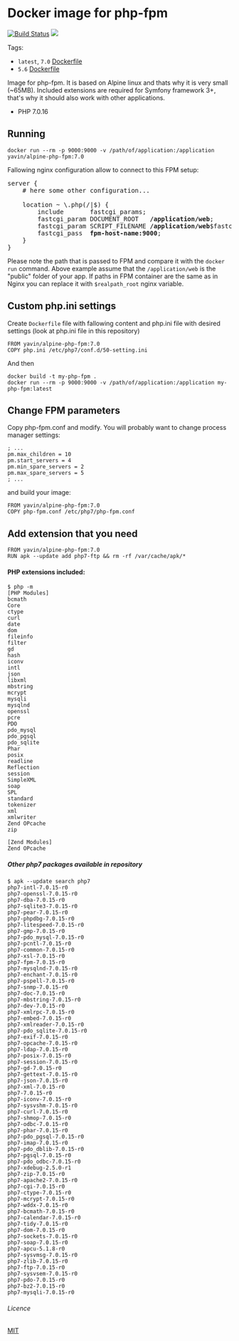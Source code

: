 # Docker image for php-fpm

[![Build Status](https://travis-ci.org/Yavin/docker-alpine-php-fpm.svg?branch=master)](https://travis-ci.org/Yavin/docker-alpine-php-fpm)
[![](https://images.microbadger.com/badges/image/yavin/alpine-php-fpm:7.0.svg)](https://microbadger.com/images/yavin/alpine-php-fpm:7.0)

Tags:
* `latest`, `7.0` [Dockerfile](https://github.com/Yavin/docker-alpine-php-fpm/blob/master/Dockerfile)
* `5.6` [Dockerfile](https://github.com/Yavin/docker-alpine-php-fpm/blob/5.6/Dockerfile)

Image for php-fpm. It is based on Alpine linux and thats why it is very small (~65MB). Included extensions are required for Symfony framework 3+, that's why it should also work with other applications.
* PHP 7.0.16

## Running
```
docker run --rm -p 9000:9000 -v /path/of/application:/application yavin/alpine-php-fpm:7.0
```

Fallowing nginx configuration allow to connect to this FPM setup:
<pre>
server {
    # here some other configuration...

    location ~ \.php(/|$) {
        include       fastcgi_params;
        fastcgi_param DOCUMENT_ROOT   <b>/application/web</b>;
        fastcgi_param SCRIPT_FILENAME <b>/application/web</b>$fastcgi_script_name;
        fastcgi_pass  <b>fpm-host-name:9000</b>;
    }
}
</pre>

Please note the path that is passed to FPM and compare it with the `docker run` command.
Above example assume that the `/application/web` is the "public" folder of your app.
If paths in FPM container are the same as in Nginx you can replace it with `$realpath_root`
nginx variable.

## Custom php.ini settings
Create `Dockerfile` file with fallowing content and php.ini file with desired settings (look at php.ini file in this repository)
```
FROM yavin/alpine-php-fpm:7.0
COPY php.ini /etc/php7/conf.d/50-setting.ini
```
And then 
```
docker build -t my-php-fpm .
docker run --rm -p 9000:9000 -v /path/of/application:/application my-php-fpm:latest
```

## Change FPM parameters
Copy php-fpm.conf and modify. You will probably want to change process manager settings:
```
; ...
pm.max_children = 10
pm.start_servers = 4
pm.min_spare_servers = 2
pm.max_spare_servers = 5
; ...
```
and build your image:
```
FROM yavin/alpine-php-fpm:7.0
COPY php-fpm.conf /etc/php7/php-fpm.conf
```

## Add extension that you need
```
FROM yavin/alpine-php-fpm:7.0
RUN apk --update add php7-ftp && rm -rf /var/cache/apk/*
```

#### PHP extensions included:
```
$ php -m
[PHP Modules]
bcmath
Core
ctype
curl
date
dom
fileinfo
filter
gd
hash
iconv
intl
json
libxml
mbstring
mcrypt
mysqli
mysqlnd
openssl
pcre
PDO
pdo_mysql
pdo_pgsql
pdo_sqlite
Phar
posix
readline
Reflection
session
SimpleXML
soap
SPL
standard
tokenizer
xml
xmlwriter
Zend OPcache
zip

[Zend Modules]
Zend OPcache
```

##### Other php7 packages available in repository
```
$ apk --update search php7
php7-intl-7.0.15-r0
php7-openssl-7.0.15-r0
php7-dba-7.0.15-r0
php7-sqlite3-7.0.15-r0
php7-pear-7.0.15-r0
php7-phpdbg-7.0.15-r0
php7-litespeed-7.0.15-r0
php7-gmp-7.0.15-r0
php7-pdo_mysql-7.0.15-r0
php7-pcntl-7.0.15-r0
php7-common-7.0.15-r0
php7-xsl-7.0.15-r0
php7-fpm-7.0.15-r0
php7-mysqlnd-7.0.15-r0
php7-enchant-7.0.15-r0
php7-pspell-7.0.15-r0
php7-snmp-7.0.15-r0
php7-doc-7.0.15-r0
php7-mbstring-7.0.15-r0
php7-dev-7.0.15-r0
php7-xmlrpc-7.0.15-r0
php7-embed-7.0.15-r0
php7-xmlreader-7.0.15-r0
php7-pdo_sqlite-7.0.15-r0
php7-exif-7.0.15-r0
php7-opcache-7.0.15-r0
php7-ldap-7.0.15-r0
php7-posix-7.0.15-r0
php7-session-7.0.15-r0
php7-gd-7.0.15-r0
php7-gettext-7.0.15-r0
php7-json-7.0.15-r0
php7-xml-7.0.15-r0
php7-7.0.15-r0
php7-iconv-7.0.15-r0
php7-sysvshm-7.0.15-r0
php7-curl-7.0.15-r0
php7-shmop-7.0.15-r0
php7-odbc-7.0.15-r0
php7-phar-7.0.15-r0
php7-pdo_pgsql-7.0.15-r0
php7-imap-7.0.15-r0
php7-pdo_dblib-7.0.15-r0
php7-pgsql-7.0.15-r0
php7-pdo_odbc-7.0.15-r0
php7-xdebug-2.5.0-r1
php7-zip-7.0.15-r0
php7-apache2-7.0.15-r0
php7-cgi-7.0.15-r0
php7-ctype-7.0.15-r0
php7-mcrypt-7.0.15-r0
php7-wddx-7.0.15-r0
php7-bcmath-7.0.15-r0
php7-calendar-7.0.15-r0
php7-tidy-7.0.15-r0
php7-dom-7.0.15-r0
php7-sockets-7.0.15-r0
php7-soap-7.0.15-r0
php7-apcu-5.1.8-r0
php7-sysvmsg-7.0.15-r0
php7-zlib-7.0.15-r0
php7-ftp-7.0.15-r0
php7-sysvsem-7.0.15-r0
php7-pdo-7.0.15-r0
php7-bz2-7.0.15-r0
php7-mysqli-7.0.15-r0
```

###### Licence
[MIT](https://opensource.org/licenses/MIT)
